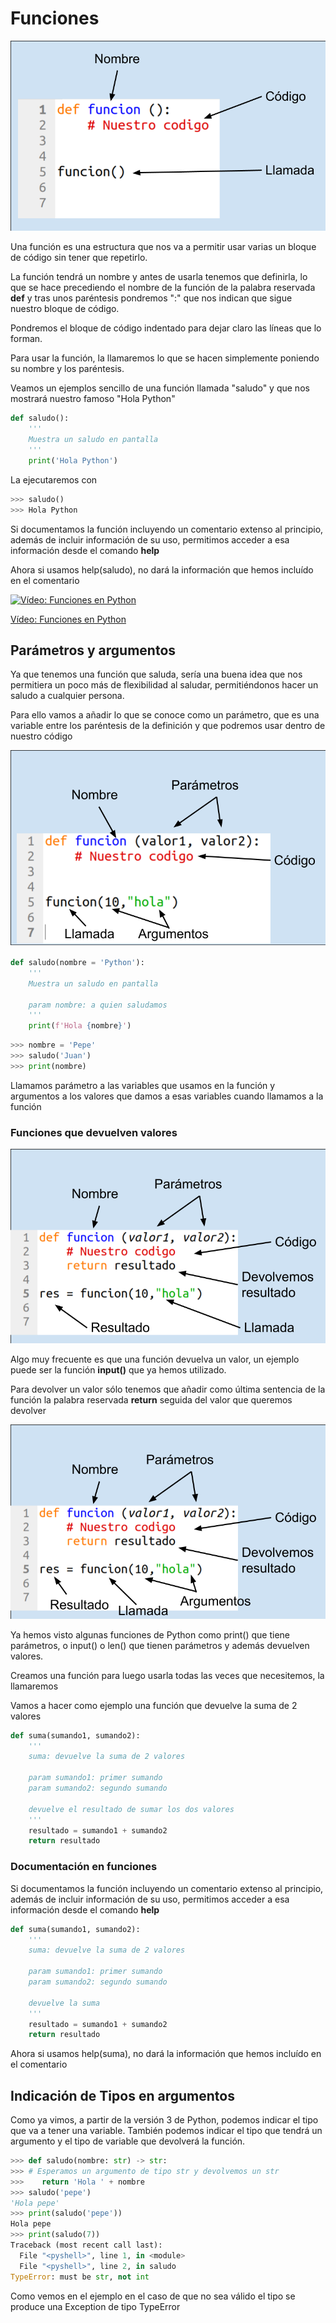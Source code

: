 # Funciones

![](./images/funcion.png)

Una función es una estructura que nos va a permitir usar varias un bloque de código sin tener que repetirlo. 

La función tendrá un nombre y antes de usarla tenemos que definirla, lo que se hace precediendo el nombre de la función de la palabra reservada **def** y tras unos paréntesis pondremos ":" que nos indican que sigue nuestro bloque de código.

Pondremos el bloque de código indentado para dejar claro las líneas que lo forman.

Para usar la función, la  llamaremos lo que se hacen simplemente poniendo su nombre y los paréntesis.

Veamos un ejemplos sencillo de una función llamada "saludo" y que nos mostrará nuestro famoso "Hola Python"

```python
def saludo():
    '''
    Muestra un saludo en pantalla
    '''
    print('Hola Python')
```
La ejecutaremos con 

```python   
>>> saludo()
>>> Hola Python
```
Si documentamos la función incluyendo un comentario extenso al principio, además de incluir información de su uso, permitimos acceder a esa información desde el comando **help**

Ahora si usamos help(saludo), no dará la información que hemos incluído en el comentario

[![Vídeo: Funciones en Python](https://img.youtube.com/vi/LqA916KCrqM/0.jpg)](https://youtu.be/LqA916KCrqM)

[Vídeo: Funciones en Python](https://youtu.be/LqA916KCrqM)


## Parámetros y argumentos

Ya que tenemos una función que saluda, sería una buena idea que nos permitiera un poco más de flexibilidad al saludar, permitiéndonos hacer un saludo a cualquier persona.

Para ello vamos a añadir lo que se conoce como un parámetro, que es una variable entre los paréntesis de la definición y que podremos usar dentro de nuestro código



![](./images/funcion_parametros.png)

```python
def saludo(nombre = 'Python'):
    '''
    Muestra un saludo en pantalla
    
    param nombre: a quien saludamos
    '''
    print(f'Hola {nombre}')
```

```python
>>> nombre = 'Pepe'
>>> saludo('Juan')
>>> print(nombre)
```
Llamamos parámetro a las variables que usamos en la función y argumentos a los valores que damos a esas variables cuando llamamos a la función

### Funciones que devuelven valores

![](./images/funcion_argumentos_resultado.png)

Algo muy frecuente es que una función devuelva un valor, un ejemplo puede ser la función **input()** que ya hemos utilizado.

Para devolver un valor sólo tenemos que añadir como última sentencia de la función la palabra reservada **return** seguida del valor que queremos devolver


![](./images/funcion_parametros_argumentos_resultado.png)


Ya hemos visto algunas funciones de Python como print() que tiene parámetros, o input() o len() que tienen parámetros y además devuelven valores.

Creamos una función para luego usarla todas las veces que necesitemos, la llamaremos

Vamos a hacer como ejemplo una función que devuelve la suma de 2 valores

```python
def suma(sumando1, sumando2):
    '''
    suma: devuelve la suma de 2 valores
    
    param sumando1: primer sumando
    param sumando2: segundo sumando
    
    devuelve el resultado de sumar los dos valores
    '''
    resultado = sumando1 + sumando2
    return resultado
```

### Documentación en funciones

Si documentamos la función incluyendo un comentario extenso al principio, además de incluir información de su uso, permitimos acceder a esa información desde el comando **help**

```python
def suma(sumando1, sumando2):
    '''
    suma: devuelve la suma de 2 valores
    
    param sumando1: primer sumando
    param sumando2: segundo sumando
    
    devuelve la suma
    '''
    resultado = sumando1 + sumando2
    return resultado
```

Ahora si usamos help(suma), no dará la información que hemos incluído en el comentario


## Indicación de Tipos en argumentos

Como ya vimos, a partir de la versión 3 de Python, podemos indicar el tipo que va a tener una variable. También podemos indicar el tipo que tendrá un argumento y el tipo de variable que devolverá la función.

```python
>>> def saludo(nombre: str) -> str:  
>>> # Esperamos un argumento de tipo str y devolvemos un str
>>>    return 'Hola ' + nombre
>>> saludo('pepe')
'Hola pepe'
>>> print(saludo('pepe'))
Hola pepe
>>> print(saludo(7))
Traceback (most recent call last):
  File "<pyshell>", line 1, in <module>
  File "<pyshell>", line 2, in saludo
TypeError: must be str, not int
```
Como vemos en el ejemplo en el caso de que no sea válido el tipo se produce una Exception de tipo TypeError


